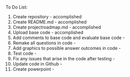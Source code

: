 To Do List:

1) Create repository - accomplished
2) Create README.md - accomplished
3) Create projectroadmap.md - accomplished
4) Upload base code - accomplished
5) Add comments to base code and evaluate base code - 
6) Remake all questions in code -
7) Add graphics to possible answer outcomes in code -
8) Test code - 
9) Fix any issues that arise in the code after testing - 
10) Update code in Github -
11) Create powerpoint -

